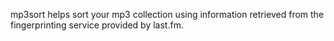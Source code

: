 mp3sort helps sort your mp3 collection using information retrieved from the fingerprinting service provided by last.fm.
